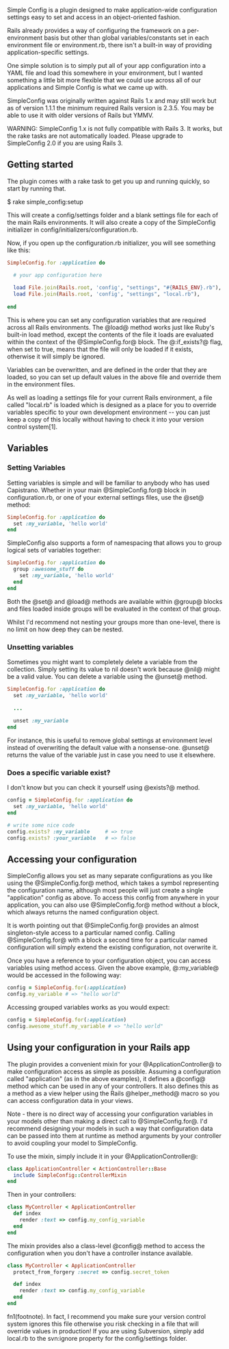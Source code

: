 Simple Config is a plugin designed to make application-wide configuration settings easy to set and access in an
 object-oriented fashion.

Rails already provides a way of configuring the framework on a per-environment basis but other than global variables/constants set in each environment file or environment.rb, there isn't a built-in way of providing application-specific settings.

One simple solution is to simply put all of your app configuration into a YAML file and load this somewhere in your environment, but I wanted something a little bit more flexible that we could use across all of our applications and Simple Config is what we came up with.

SimpleConfig was originally written against Rails 1.x and may still work but as of version 1.1.1 the minimum required Rails version is 2.3.5. You may be able to use it with older versions of Rails but YMMV.

WARNING: SimpleConfig 1.x is not fully compatible with Rails 3. It works, but the rake tasks are not automatically loaded. Please upgrade to SimpleConfig 2.0 if you are using Rails 3.


## Getting started

The plugin comes with a rake task to get you up and running quickly, so start by running that.

  $ rake simple_config:setup

This will create a config/settings folder and a blank settings file for each of the main Rails environments. It will also create a copy of the SimpleConfig initializer  in config/initializers/configuration.rb.

Now, if you open up the configuration.rb initializer, you will see something like this:

```ruby
SimpleConfig.for :application do

  # your app configuration here
  
  load File.join(Rails.root, 'config', "settings", "#{RAILS_ENV}.rb"), :if_exists? => true
  load File.join(Rails.root, 'config', "settings", "local.rb"),        :if_exists? => true
  
end
```

This is where you can set any configuration variables that are required across all Rails environments. The @load@ method works just like Ruby's built-in load method, except the contents of the file it loads are evaluated within the context of the @SimpleConfig.for@ block. The @:if_exists?@ flag, when set to true, means that the file will only be loaded if it exists, otherwise it will simply be ignored.

Variables can be overwritten, and are defined in the order that they are loaded, so you can set up default values in the above file and override them in the environment files.

As well as loading a settings file for your current Rails environment, a file called "local.rb" is loaded which is designed as a place for you to override variables specific to your own development environment -- you can just keep a copy of this locally without having to check it into your version control system[1].

## Variables

### Setting Variables

Setting variables is simple and will be familiar to anybody who has used Capistrano. Whether in your main @SimpleConfig.for@ block in configuration.rb, or one of your external settings files, use the @set@ method:

```ruby
SimpleConfig.for :application do
  set :my_variable, 'hello world'
end
```

SimpleConfig also supports a form of namespacing that allows you to group logical sets of variables together:

```ruby
SimpleConfig.for :application do
  group :awesome_stuff do
    set :my_variable, 'hello world'
  end
end
```

Both the @set@ and @load@ methods are available within @group@ blocks and files loaded inside groups will be evaluated in the context of that group.

Whilst I'd recommend not nesting your groups more than one-level, there is no limit on how deep they can be nested.

### Unsetting variables

Sometimes you might want to completely delete a variable from the collection. Simply setting its value to nil doesn't work because @nil@ might be a valid value.
You can delete a variable using the @unset@ method.

```ruby
SimpleConfig.for :application do
  set :my_variable, 'hello world'
  
  ...
  
  unset :my_variable
end
```

For instance, this is useful to remove global settings at environment level instead of overwriting the default value with a nonsense-one.
@unset@ returns the value of the variable just in case you need to use it elsewhere.

### Does a specific variable exist?

I don't know but you can check it yourself using @exists?@ method.

```ruby
config = SimpleConfig.for :application do
  set :my_variable, 'hello world'
end

# write some nice code 
config.exists? :my_variable     # => true
config.exists? :your_variable   # => false
```

## Accessing your configuration

SimpleConfig allows you set as many separate configurations as you like using the @SimpleConfig.for@ method, which takes a symbol representing the configuration name, although most people will just create a single "application" config as above. To access this config from anywhere in your application, you can also use @SimpleConfig.for@ method without a block, which always returns the named configuration object.

It is worth pointing out that @SimpleConfig.for@ provides an almost singleton-style access to a particular named config. Calling @SimpleConfig.for@ with a block a second time for a particular named configuration will simply extend the existing configuration, not overwrite it.

Once you have a reference to your configuration object, you can access variables using method access. Given the above example, @:my_variable@ would be accessed in the following way:

```ruby
config = SimpleConfig.for(:application)
config.my_variable # => "hello world"
```

Accessing grouped variables works as you would expect:

```ruby
config = SimpleConfig.for(:application)
config.awesome_stuff.my_variable # => "hello world"
```

## Using your configuration in your Rails app

The plugin provides a convenient mixin for your @ApplicationController@ to make configuration access as simple as possible. Assuming a configuration called "application" (as in the above examples), it defines a @config@ method which can be used in any of your controllers. It also defines this as a method as a view helper using the Rails @helper_method@ macro so you can access configuration data in your views. 

Note - there is no direct way of accessing your configuration variables in your models other than making a direct call to @SimpleConfig.for@. I'd recommend designing your models in such a way that configuration data can be passed into them at runtime as method arguments by your controller to avoid coupling your model to SimpleConfig.

To use the mixin, simply include it in your @ApplicationController@:

```ruby
class ApplicationController < ActionController::Base
  include SimpleConfig::ControllerMixin
end
```

Then in your controllers:

```ruby
class MyController < ApplicationController
  def index
    render :text => config.my_config_variable
  end
end
```

The mixin provides also a class-level @config@ method to access the configuration when you don't have a controller instance available.

```ruby
class MyController < ApplicationController
  protect_from_forgery :secret => config.secret_token

  def index
    render :text => config.my_config_variable
  end
end
```

fn1(footnote). In fact, I recommend you make sure your version control system ignores this file otherwise you risk checking in a file that will override values in production! If you are using Subversion, simply add local.rb to the svn:ignore property for the config/settings folder.